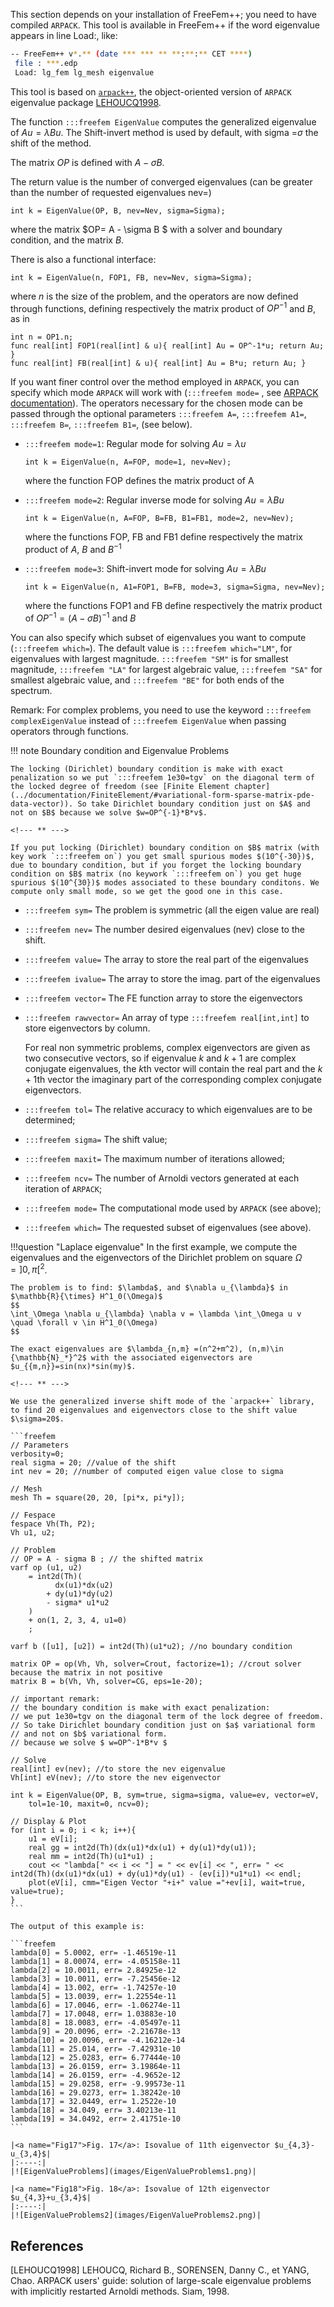 This section depends on your installation of FreeFem++; you need to have compiled `ARPACK`. This tool is available in FreeFem++ if the word eigenvalue appears in line Load:, like:

```bash
-- FreeFem++ v*.** (date *** *** ** **:**:** CET ****)
 file : ***.edp
 Load: lg_fem lg_mesh eigenvalue
```

This tool is based on [`arpack++`](http://www.caam.rice.edu/software/ARPACK/), the object-oriented version of `ARPACK` eigenvalue package [LEHOUCQ1998](#LEHOUCQ1998).

The function `:::freefem EigenValue` computes the generalized eigenvalue of $A u = \lambda B u$. The Shift-invert method is used by default, with sigma =$\sigma$ the shift of the method.

The matrix $OP$ is defined with $A - \sigma B$.

The return value is the number of converged eigenvalues (can be greater than the number of requested eigenvalues nev=)

```freefem
int k = EigenValue(OP, B, nev=Nev, sigma=Sigma);
```

where the matrix $OP= A - \sigma B $ with a solver and boundary condition, and the matrix $B$.

There is also a functional interface:

```freefem
int k = EigenValue(n, FOP1, FB, nev=Nev, sigma=Sigma);
```

where $n$ is the size of the problem, and the operators are now defined through functions, defining respectively the matrix product of $OP^{-1}$ and $B$, as in

```freefem
int n = OP1.n;
func real[int] FOP1(real[int] & u){ real[int] Au = OP^-1*u; return Au; }
func real[int] FB(real[int] & u){ real[int] Au = B*u; return Au; }
```

If you want finer control over the method employed in `ARPACK`, you can specify which mode `ARPACK` will work with (`:::freefem mode=` , see [ARPACK documentation](#LEHOUCQ1998)). The operators necessary for the chosen mode can be passed through the optional parameters `:::freefem A=`, `:::freefem A1=`, `:::freefem B=`, `:::freefem B1=`, (see below).

* `:::freefem mode=1`: Regular mode for solving $A u = \lambda u$

	```freefem
	int k = EigenValue(n, A=FOP, mode=1, nev=Nev);
	```

	where the function FOP defines the matrix product of A

* `:::freefem mode=2`: Regular inverse mode for solving $A u = \lambda B u$

	```freefem
	int k = EigenValue(n, A=FOP, B=FB, B1=FB1, mode=2, nev=Nev);
	```

	where the functions FOP, FB and FB1 define respectively the matrix product of $A$, $B$ and $B^{-1}$

* `:::freefem mode=3`: Shift-invert mode for solving $A u = \lambda B u$

	```freefem
	int k = EigenValue(n, A1=FOP1, B=FB, mode=3, sigma=Sigma, nev=Nev);
	```

	where the functions FOP1 and FB define respectively the matrix product of $OP^{-1} = (A - \sigma B)^{-1}$ and $B$

You can also specify which subset of eigenvalues you want to compute (`:::freefem which=`). The default value is `:::freefem which="LM"`, for eigenvalues with largest magnitude. `:::freefem "SM"` is for smallest magnitude, `:::freefem "LA"` for largest algebraic value, `:::freefem "SA"` for smallest algebraic value, and `:::freefem "BE"` for both ends of the spectrum.

Remark: For complex problems, you need to use the keyword `:::freefem complexEigenValue` instead of `:::freefem EigenValue` when passing operators through functions.

!!! note
	Boundary condition and Eigenvalue Problems

	The locking (Dirichlet) boundary condition is make with exact penalization so we put `:::freefem 1e30=tgv` on the diagonal term of the locked degree of freedom (see [Finite Element chapter](../documentation/FiniteElement/#variational-form-sparse-matrix-pde-data-vector)). So take Dirichlet boundary condition just on $A$ and not on $B$ because we solve $w=OP^{-1}*B*v$.

	<!--- ** --->

	If you put locking (Dirichlet) boundary condition on $B$ matrix (with key work `:::freefem on`) you get small spurious modes $(10^{-30})$, due to boundary condition, but if you forget the locking boundary condition on $B$ matrix (no keywork `:::freefem on`) you get huge spurious $(10^{30})$ modes associated to these boundary conditons. We compute only small mode, so we get the good one in this case.

* `:::freefem sym=`
	The problem is symmetric (all the eigen value are real)

* `:::freefem nev=`
	The number desired eigenvalues (nev) close to the shift.

* `:::freefem value=`
	The array to store the real part of the eigenvalues

* `:::freefem ivalue=`
	The array to store the imag. part of the eigenvalues

* `:::freefem vector=`
	The FE function array to store the eigenvectors

* `:::freefem rawvector=`
	An array of type `:::freefem real[int,int]` to store eigenvectors by column.

 	For real non symmetric problems, complex eigenvectors are given as two consecutive vectors, so if eigenvalue $k$ and $k+1$ are complex conjugate eigenvalues, the $k$th vector will contain the real part and the $k+1$th vector the imaginary part of the corresponding complex conjugate eigenvectors.

* `:::freefem tol=`
	The relative accuracy to which eigenvalues are to be determined;

* `:::freefem sigma=`
	The shift value;

* `:::freefem maxit=`
	The maximum number of iterations allowed;

* `:::freefem ncv=`
	The number of Arnoldi vectors generated at each iteration of `ARPACK`;

* `:::freefem mode=`
	The computational mode used by `ARPACK` (see above);

* `:::freefem which=`
The requested subset of eigenvalues (see above).

!!!question "Laplace eigenvalue"
	In the first example, we compute the eigenvalues and the eigenvectors of the Dirichlet problem on square $\Omega=]0,\pi[^2$.

	The problem is to find: $\lambda$, and $\nabla u_{\lambda}$ in $\mathbb{R}{\times} H^1_0(\Omega)$
	$$
	\int_\Omega \nabla u_{\lambda} \nabla v = \lambda \int_\Omega u v \quad \forall v \in H^1_0(\Omega)
	$$

	The exact eigenvalues are $\lambda_{n,m} =(n^2+m^2), (n,m)\in {\mathbb{N}_*}^2$ with the associated eigenvectors are $u_{{m,n}}=sin(nx)*sin(my)$.

	<!--- ** --->

	We use the generalized inverse shift mode of the `arpack++` library, to find 20 eigenvalues and eigenvectors close to the shift value $\sigma=20$.

	```freefem
	// Parameters
	verbosity=0;
	real sigma = 20; //value of the shift
	int nev = 20; //number of computed eigen value close to sigma

	// Mesh
	mesh Th = square(20, 20, [pi*x, pi*y]);

	// Fespace
	fespace Vh(Th, P2);
	Vh u1, u2;

	// Problem
	// OP = A - sigma B ; // the shifted matrix
	varf op (u1, u2)
		= int2d(Th)(
			  dx(u1)*dx(u2)
			+ dy(u1)*dy(u2)
			- sigma* u1*u2
		)
		+ on(1, 2, 3, 4, u1=0)
		;

	varf b ([u1], [u2]) = int2d(Th)(u1*u2); //no boundary condition

	matrix OP = op(Vh, Vh, solver=Crout, factorize=1); //crout solver because the matrix in not positive
	matrix B = b(Vh, Vh, solver=CG, eps=1e-20);

	// important remark:
	// the boundary condition is make with exact penalization:
	// we put 1e30=tgv on the diagonal term of the lock degree of freedom.
	// So take Dirichlet boundary condition just on $a$ variational form
	// and not on $b$ variational form.
	// because we solve $ w=OP^-1*B*v $

	// Solve
	real[int] ev(nev); //to store the nev eigenvalue
	Vh[int] eV(nev); //to store the nev eigenvector

	int k = EigenValue(OP, B, sym=true, sigma=sigma, value=ev, vector=eV,
		tol=1e-10, maxit=0, ncv=0);

	// Display & Plot
	for (int i = 0; i < k; i++){
		u1 = eV[i];
		real gg = int2d(Th)(dx(u1)*dx(u1) + dy(u1)*dy(u1));
		real mm = int2d(Th)(u1*u1) ;
		cout << "lambda[" << i << "] = " << ev[i] << ", err= " << int2d(Th)(dx(u1)*dx(u1) + dy(u1)*dy(u1) - (ev[i])*u1*u1) << endl;
		plot(eV[i], cmm="Eigen Vector "+i+" value ="+ev[i], wait=true, value=true);
	}
	```

	The output of this example is:

	```freefem
	lambda[0] = 5.0002, err= -1.46519e-11
	lambda[1] = 8.00074, err= -4.05158e-11
	lambda[2] = 10.0011, err= 2.84925e-12
	lambda[3] = 10.0011, err= -7.25456e-12
	lambda[4] = 13.002, err= -1.74257e-10
	lambda[5] = 13.0039, err= 1.22554e-11
	lambda[6] = 17.0046, err= -1.06274e-11
	lambda[7] = 17.0048, err= 1.03883e-10
	lambda[8] = 18.0083, err= -4.05497e-11
	lambda[9] = 20.0096, err= -2.21678e-13
	lambda[10] = 20.0096, err= -4.16212e-14
	lambda[11] = 25.014, err= -7.42931e-10
	lambda[12] = 25.0283, err= 6.77444e-10
	lambda[13] = 26.0159, err= 3.19864e-11
	lambda[14] = 26.0159, err= -4.9652e-12
	lambda[15] = 29.0258, err= -9.99573e-11
	lambda[16] = 29.0273, err= 1.38242e-10
	lambda[17] = 32.0449, err= 1.2522e-10
	lambda[18] = 34.049, err= 3.40213e-11
	lambda[19] = 34.0492, err= 2.41751e-10
	```

	|<a name="Fig17">Fig. 17</a>: Isovalue of 11th eigenvector $u_{4,3}-u_{3,4}$|
	|:----:|
	|![EigenValueProblems](images/EigenValueProblems1.png)|

	|<a name="Fig18">Fig. 18</a>: Isovalue of 12th eigenvector $u_{4,3}+u_{3,4}$|
	|:----:|
	|![EigenValueProblems2](images/EigenValueProblems2.png)|

## References

<a name="LEHOUCQ1998">[LEHOUCQ1998]</a> LEHOUCQ, Richard B., SORENSEN, Danny C., et YANG, Chao. ARPACK users' guide: solution of large-scale eigenvalue problems with implicitly restarted Arnoldi methods. Siam, 1998.
